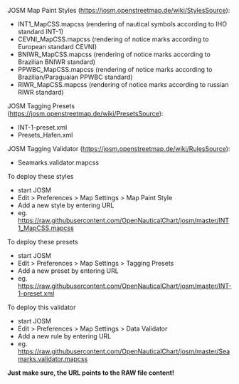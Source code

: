JOSM Map Paint Styles (https://josm.openstreetmap.de/wiki/StylesSource):
- INT1_MapCSS.mapcss (rendering of nautical symbols according to IHO standard INT-1)
- CEVNI_MapCSS.mapcss (rendering of notice marks according to European standard CEVNI)
- BNIWR_MapCSS.mapcss (rendering of notice marks according to Brazilian BNIWR standard)
- PPWBC_MapCSS.mapcss (rendering of notice marks according to Brazilian/Paraguaian PPWBC standard)
- RIWR_MapCSS.mapcss (rendering of notice marks according to russian RIWR standard)

JOSM Tagging Presets (https://josm.openstreetmap.de/wiki/PresetsSource):
- INT-1-preset.xml
- Presets_Hafen.xml

JOSM Tagging Validator (https://josm.openstreetmap.de/wiki/RulesSource):
- Seamarks.validator.mapcss

To deploy these styles
- start JOSM
- Edit > Preferences > Map Settings > Map Paint Style
- Add a new style by entering URL
- eg. https://raw.githubusercontent.com/OpenNauticalChart/josm/master/INT1_MapCSS.mapcss

To deploy these presets
- start JOSM
- Edit > Preferences > Map Settings > Tagging Presets
- Add a new preset by entering URL
- eg. https://raw.githubusercontent.com/OpenNauticalChart/josm/master/INT-1-preset.xml

To deploy this validator
- start JOSM
- Edit > Preferences > Map Settings > Data Validator
- Add a new rule by entering URL
- eg. https://raw.githubusercontent.com/OpenNauticalChart/josm/master/Seamarks.validator.mapcss

<b>Just make sure, the URL points to the RAW file content!</b>

